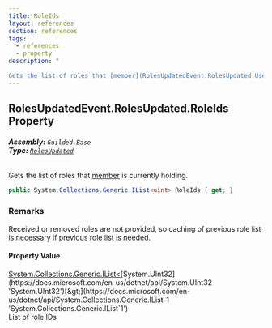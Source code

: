 ```yaml
---
title: RoleIds
layout: references
section: references
tags:
  - references
  - property
description: "

Gets the list of roles that [member](RolesUpdatedEvent.RolesUpdated.UserId 'Guilded.Base.Events.RolesUpdatedEvent.RolesUpdated.UserId') is currently holding."
---
```


## RolesUpdatedEvent.RolesUpdated.RoleIds Property
###### **Assembly:** `Guilded.Base`<br/>**Type:** [`RolesUpdated`](RolesUpdatedEvent.RolesUpdated 'Guilded.Base.Events.RolesUpdatedEvent.RolesUpdated')

Gets the list of roles that [member](RolesUpdatedEvent.RolesUpdated.UserId 'Guilded.Base.Events.RolesUpdatedEvent.RolesUpdated.UserId') is currently holding.

```csharp
public System.Collections.Generic.IList<uint> RoleIds { get; }
```

### Remarks
  
Received or removed roles are not provided, so caching of previous role list is necessary if previous role list is needed.

#### Property Value
[System.Collections.Generic.IList&lt;](https://docs.microsoft.com/en-us/dotnet/api/System.Collections.Generic.IList-1 'System.Collections.Generic.IList`1')[System.UInt32](https://docs.microsoft.com/en-us/dotnet/api/System.UInt32 'System.UInt32')[&gt;](https://docs.microsoft.com/en-us/dotnet/api/System.Collections.Generic.IList-1 'System.Collections.Generic.IList`1')  
List of role IDs